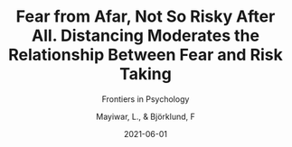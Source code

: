 ---
title: "Fear from Afar, Not So Risky After All. Distancing Moderates the Relationship Between Fear and Risk Taking"
subtitle: "Frontiers in Psychology"
excerpt: "A growing line of research has shown that individuals can regulate emotional biases in risky judgment and decision-making processes through cognitive reappraisal. In the present study, we focus on a specific tactic of reappraisal known as distancing. Drawing on appraisal theories of emotion and the emotion regulation literature, we examine how distancing moderates the relationship between fear and risk taking and anger and risk taking. In three pre-registered studies (Ntotal = 1,483), participants completed various risky judgment and decision-making tasks. Replicating previous results, Study 1 revealed a negative relationship between fear and risk taking and a positive relationship between anger and risk taking at low levels of distancing. Study 2 replicated the interaction between fear and distancing but found no interaction between anger and distancing. Interestingly, at high levels of distancing, we observed a reversal of the relationship between fear and risk taking in both Study 1 and 2. Study 3 manipulated emotion and distancing by asking participants to reflect on current fear-related and anger-related stressors from an immersed or distanced perspective. Study 3 found no main effect of emotion nor any evidence of a moderating role of distancing. However, exploratory analysis revealed a main effect of distancing on optimistic risk estimation, which was mediated by a reduction in self-reported fear. Overall, the findings suggest that distancing can help regulate the influence of incidental fear on risk taking and risk estimation. We discuss implications and suggestions for future research."
author: Mayiwar, L., & Björklund, F
date: "2021-06-01"
draft: false
tags:
  - hugo-site
layout: single
links:
  - icon: osf
    icon_pack: ai
    name: OSF
    url: https://osf.io/hg358/?view_only=510f9016d0fc47c39488665fda8d14ab
  - icon: doi
    icon_pack: ai
    name: Publication
    url: https://doi.org/10.31234/osf.io/p9cyr 
  - icon: file-pdf
    icon_pack: fa
    name: PDF
    url: pdf/frontiers2021.pdf
---